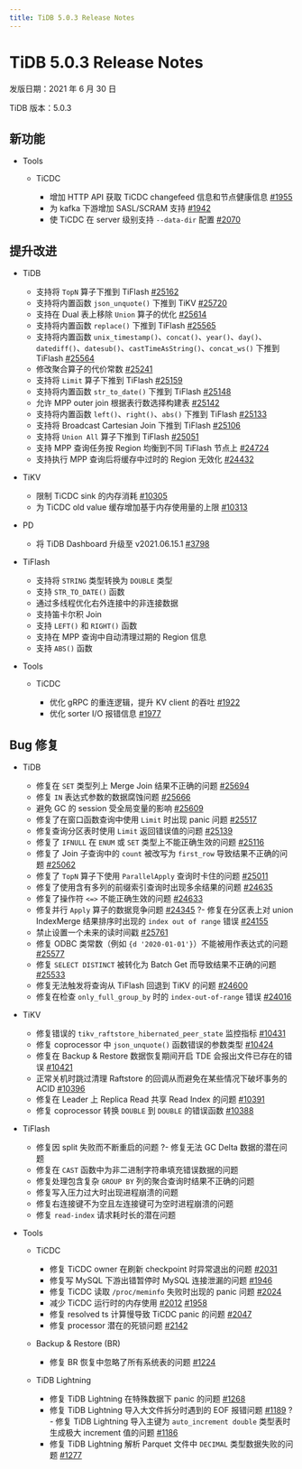 ```yaml
---
title: TiDB 5.0.3 Release Notes
---
```


# TiDB 5.0.3 Release Notes

发版日期：2021 年 6 月 30 日

TiDB 版本：5.0.3

## 新功能

+ Tools

    + TiCDC

        - 增加 HTTP API 获取 TiCDC changefeed 信息和节点健康信息 [#1955](https://github.com/pingcap/ticdc/pull/1955)
        - 为 kafka 下游增加 SASL/SCRAM 支持 [#1942](https://github.com/pingcap/ticdc/pull/1942)
        - 使 TiCDC 在 server 级别支持 `--data-dir` 配置 [#2070](https://github.com/pingcap/ticdc/pull/2070)

## 提升改进

+ TiDB

    - 支持将 `TopN` 算子下推到 TiFlash [#25162](https://github.com/pingcap/tidb/pull/25162)
    - 支持将内置函数 `json_unquote()` 下推到 TiKV [#25720](https://github.com/pingcap/tidb/pull/25720)
    - 支持在 Dual 表上移除 `Union` 算子的优化 [#25614](https://github.com/pingcap/tidb/pull/25614)
    - 支持将内置函数 `replace()` 下推到 TiFlash [#25565](https://github.com/pingcap/tidb/pull/25565)
    - 支持将内置函数 `unix_timestamp()`、`concat()`、`year()`、`day()`、`datediff()`、`datesub()`、`castTimeAsString()`、`concat_ws()` 下推到 TiFlash [#25564](https://github.com/pingcap/tidb/pull/25564)
    - 修改聚合算子的代价常数 [#25241](https://github.com/pingcap/tidb/pull/25241)
    - 支持将 `Limit` 算子下推到 TiFlash [#25159](https://github.com/pingcap/tidb/pull/25159)
    - 支持将内置函数 `str_to_date()` 下推到 TiFlash [#25148](https://github.com/pingcap/tidb/pull/25148)
    - 允许 MPP outer join 根据表行数选择构建表 [#25142](https://github.com/pingcap/tidb/pull/25142)
    - 支持将内置函数 `left()`、`right()`、`abs()` 下推到 TiFlash [#25133](https://github.com/pingcap/tidb/pull/25133)
    - 支持将 Broadcast Cartesian Join 下推到 TiFlash [#25106](https://github.com/pingcap/tidb/pull/25106)
    - 支持将 `Union All` 算子下推到 TiFlash [#25051](https://github.com/pingcap/tidb/pull/25051)
    - 支持 MPP 查询任务按 Region 均衡到不同 TiFlash 节点上 [#24724](https://github.com/pingcap/tidb/pull/24724)
    - 支持执行 MPP 查询后将缓存中过时的 Region 无效化 [#24432](https://github.com/pingcap/tidb/pull/24432)

+ TiKV

    - 限制 TiCDC sink 的内存消耗 [#10305](https://github.com/tikv/tikv/pull/10305)
    - 为 TiCDC old value 缓存增加基于内存使用量的上限 [#10313](https://github.com/tikv/tikv/pull/10313)

+ PD

    - 将 TiDB Dashboard 升级至 v2021.06.15.1 [#3798](https://github.com/pingcap/pd/pull/3798)

+ TiFlash

    - 支持将 `STRING` 类型转换为 `DOUBLE` 类型
    - 支持 `STR_TO_DATE()` 函数
    - 通过多线程优化右外连接中的非连接数据
    - 支持笛卡尔积 Join
    - 支持 `LEFT()` 和 `RIGHT()` 函数
    - 支持在 MPP 查询中自动清理过期的 Region 信息
    - 支持 `ABS()` 函数

+ Tools

    + TiCDC

        - 优化 gRPC 的重连逻辑，提升 KV client 的吞吐 [#1922](https://github.com/pingcap/ticdc/pull/1922)
        - 优化 sorter I/O 报错信息 [#1977](https://github.com/pingcap/ticdc/pull/1977)

## Bug 修复

+ TiDB

    - 修复在 `SET` 类型列上 Merge Join 结果不正确的问题 [#25694](https://github.com/pingcap/tidb/pull/25694)
    - 修复 `IN` 表达式参数的数据腐蚀问题 [#25666](https://github.com/pingcap/tidb/pull/25666)
    - 避免 GC 的 session 受全局变量的影响 [#25609](https://github.com/pingcap/tidb/pull/25609)
    - 修复了在窗口函数查询中使用 `Limit` 时出现 panic 问题 [#25517](https://github.com/pingcap/tidb/pull/25517)
    - 修复查询分区表时使用 `Limit` 返回错误值的问题 [#25139](https://github.com/pingcap/tidb/pull/25139)
    - 修复了 `IFNULL` 在 `ENUM` 或 `SET` 类型上不能正确生效的问题 [#25116](https://github.com/pingcap/tidb/pull/25116)
    - 修复了 Join 子查询中的 `count` 被改写为 `first_row` 导致结果不正确的问题 [#25062](https://github.com/pingcap/tidb/pull/25062)
    - 修复了 `TopN` 算子下使用 `ParallelApply` 查询时卡住的问题 [#25011](https://github.com/pingcap/tidb/pull/25011)
    - 修复了使用含有多列的前缀索引查询时出现多余结果的问题 [#24635](https://github.com/pingcap/tidb/pull/24635)
    - 修复了操作符 `<=>` 不能正确生效的问题 [#24633](https://github.com/pingcap/tidb/pull/24633)
    - 修复并行 `Apply` 算子的数据竞争问题 [#24345](https://github.com/pingcap/tidb/pull/24345)
    ?- 修复在分区表上对 union IndexMerge 结果排序时出现的 `index out of range` 错误 [#24155](https://github.com/pingcap/tidb/pull/24155)
    - 禁止设置一个未来的读时间戳 [#25761](https://github.com/pingcap/tidb/pull/25761)
    - 修复 ODBC 类常数（例如 `{d '2020-01-01'}`）不能被用作表达式的问题 [#25577](https://github.com/pingcap/tidb/pull/25577)
    - 修复 `SELECT DISTINCT` 被转化为 Batch Get 而导致结果不正确的问题 [#25533](https://github.com/pingcap/tidb/pull/25533)
    - 修复无法触发将查询从 TiFlash 回退到 TiKV 的问题 [#24600](https://github.com/pingcap/tidb/pull/24600)
    - 修复在检查 `only_full_group_by` 时的 `index-out-of-range` 错误 [#24016](https://github.com/pingcap/tidb/pull/24016)

+ TiKV

    - 修复错误的 `tikv_raftstore_hibernated_peer_state` 监控指标 [#10431](https://github.com/tikv/tikv/pull/10431)
    - 修复 coprocessor 中 `json_unquote()` 函数错误的参数类型 [#10424](https://github.com/tikv/tikv/pull/10424)
    - 修复在 Backup & Restore 数据恢复期间开启 TDE 会报出文件已存在的错误 [#10421](https://github.com/tikv/tikv/pull/10421)
    - 正常关机时跳过清理 Raftstore 的回调从而避免在某些情况下破坏事务的 ACID [#10396](https://github.com/tikv/tikv/pull/10396)
    - 修复在 Leader 上 Replica Read 共享 Read Index 的问题 [#10391](https://github.com/tikv/tikv/pull/10391)
    - 修复 coprocessor 转换 `DOUBLE` 到 `DOUBLE` 的错误函数 [#10388](https://github.com/tikv/tikv/pull/10388)

+ TiFlash

    - 修复因 split 失败而不断重启的问题
    ?- 修复无法 GC Delta 数据的潜在问题
    - 修复在 `CAST` 函数中为非二进制字符串填充错误数据的问题
    - 修复处理包含复杂 `GROUP BY` 列的聚合查询时结果不正确的问题
    - 修复写入压力过大时出现进程崩溃的问题
    - 修复右连接键不为空且左连接键可为空时进程崩溃的问题
    - 修复 `read-index` 请求耗时长的潜在问题

+ Tools

    + TiCDC

        - 修复 TiCDC owner 在刷新 checkpoint 时异常退出的问题 [#2031](https://github.com/pingcap/ticdc/pull/2031)
        - 修复写 MySQL 下游出错暂停时 MySQL 连接泄漏的问题 [#1946](https://github.com/pingcap/ticdc/pull/1946)
        - 修复 TiCDC 读取 `/proc/meminfo` 失败时出现的 panic 问题 [#2024](https://github.com/pingcap/ticdc/pull/2024)
        - 减少 TiCDC 运行时的内存使用 [#2012](https://github.com/pingcap/ticdc/pull/2012) [#1958](https://github.com/pingcap/ticdc/pull/1958)
        - 修复 resolved ts 计算慢导致 TiCDC panic 的问题 [#2047](https://github.com/pingcap/ticdc/pull/2047)
        - 修复 processor 潜在的死锁问题 [#2142](https://github.com/pingcap/ticdc/pull/2142)

    + Backup & Restore (BR)

        - 修复 BR 恢复中忽略了所有系统表的问题 [#1224](https://github.com/pingcap/br/pull/1224)

    + TiDB Lightning

        - 修复 TiDB Lightning 在特殊数据下 panic 的问题 [#1268](https://github.com/pingcap/br/pull/1268)
        - 修复 TiDB Lightning 导入大文件拆分时遇到的 EOF 报错问题 [#1189](https://github.com/pingcap/br/pull/1189)
        ?- 修复 TiDB Lightning 导入主键为 `auto_increment double` 类型表时生成极大 increment 值的问题 [#1186](https://github.com/pingcap/br/pull/1186)
        - 修复 TiDB Lightning 解析 Parquet 文件中 `DECIMAL` 类型数据失败的问题 [#1277](https://github.com/pingcap/br/pull/1277)
